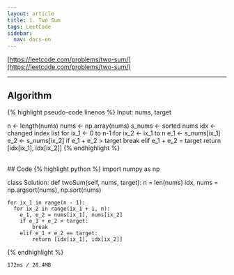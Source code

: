 ```yaml
---
layout: article
title: 1. Two Sum
tags: LeetCode
sidebar:
  nav: docs-en
---
```


[https://leetcode.com/problems/two-sum/](https://leetcode.com/problems/two-sum/)

<!--more-->

---

## Algorithm
{% highlight pseudo-code linenos %}
Input: nums, target

n ← length(nums)
nums ← np.array(nums)
s_nums ← sorted nums
idx ← changed index list
for ix_1 ← 0 to n-1
  for ix_2 ← ix_1 to n
    e_1 ← s_nums[ix_1]
    e_2 ← s_nums[ix_2]
    if e_1 + e_2 > target
      break
    elif e_1 + e_2 = target
      return [idx[ix_1], idx[ix_2]]
{% endhighlight %}

<br>
## Code
{% highlight python %}
import numpy as np

class Solution:
  def twoSum(self, nums, target):
    n = len(nums)
    idx, nums = np.argsort(nums), np.sort(nums)

    for ix_1 in range(n - 1):
      for ix_2 in range(ix_1 + 1, n):
        e_1, e_2 = nums[ix_1], nums[ix_2]
        if e_1 + e_2 > target:
            break
        elif e_1 + e_2 == target:
            return [idx[ix_1], idx[ix_2]]
{% endhighlight %}

    172ms / 28.4MB
